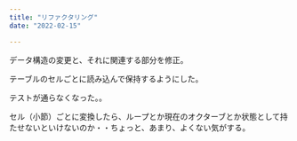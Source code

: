 ```yaml
---
title: "リファクタリング"
date: "2022-02-15"

---
```


データ構造の変更と、それに関連する部分を修正。

テーブルのセルごとに読み込んで保持するようにした。

テストが通らなくなった。。

セル（小節）ごとに変換したら、ループとか現在のオクターブとか状態として持たせないといけないのか・・ちょっと、あまり、よくない気がする。
